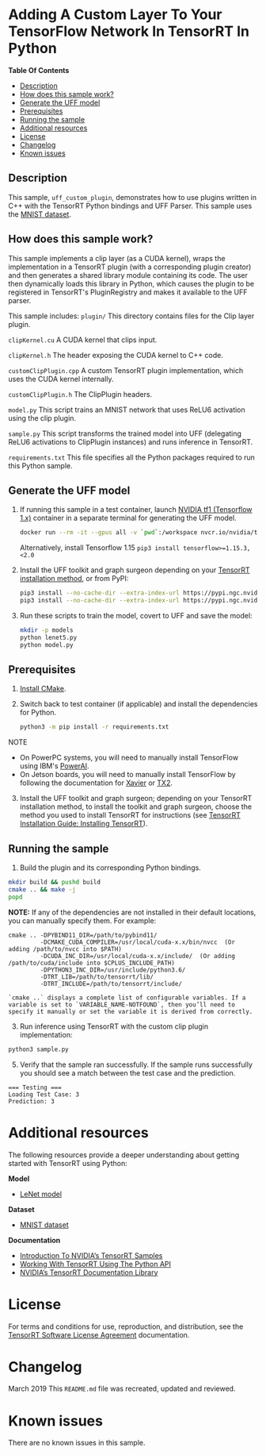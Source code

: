 # Adding A Custom Layer To Your TensorFlow Network In TensorRT In Python

**Table Of Contents**
- [Description](#description)
- [How does this sample work?](#how-does-this-sample-work)
- [Generate the UFF model](#generate-the-uff-model)
- [Prerequisites](#prerequisites)
- [Running the sample](#running-the-sample)
- [Additional resources](#additional-resources)
- [License](#license)
- [Changelog](#changelog)
- [Known issues](#known-issues)

## Description

This sample, `uff_custom_plugin`, demonstrates how to use plugins written in C++ with the TensorRT Python bindings and UFF Parser. This sample uses the [MNIST dataset](http://yann.lecun.com/exdb/mnist/).

## How does this sample work?

This sample implements a clip layer (as a CUDA kernel), wraps the implementation in a TensorRT plugin (with a corresponding plugin creator) and then generates a shared library module containing its code. The user then dynamically loads this library in Python, which causes the plugin to be registered in TensorRT's PluginRegistry and makes it available to the UFF parser.

This sample includes:
`plugin/`
This directory contains files for the Clip layer plugin.

`clipKernel.cu`
A CUDA kernel that clips input.

`clipKernel.h`
The header exposing the CUDA kernel to C++ code.

`customClipPlugin.cpp`
A custom TensorRT plugin implementation, which uses the CUDA kernel internally.

`customClipPlugin.h`
The ClipPlugin headers.

`model.py`
This script trains an MNIST network that uses ReLU6 activation using the clip plugin.

`sample.py`
This script transforms the trained model into UFF (delegating ReLU6 activations to ClipPlugin instances) and runs inference in TensorRT.

`requirements.txt`
This file specifies all the Python packages required to run this Python sample.

## Generate the UFF model

1. If running this sample in a test container, launch [NVIDIA tf1 (Tensorflow 1.x)](https://docs.nvidia.com/deeplearning/frameworks/tensorflow-release-notes/running.html#running) container in a separate terminal for generating the UFF model.
    ```bash
    docker run --rm -it --gpus all -v `pwd`:/workspace nvcr.io/nvidia/tensorflow:20.12-tf1-py3 /bin/bash
    ```

    Alternatively, install Tensorflow 1.15
    `pip3 install tensorflow>=1.15.3,<2.0`

2. Install the UFF toolkit and graph surgeon depending on your [TensorRT installation method](https://docs.nvidia.com/deeplearning/sdk/tensorrt-install-guide/index.html#installing), or from PyPI:
    ```bash
    pip3 install --no-cache-dir --extra-index-url https://pypi.ngc.nvidia.com uff
    pip3 install --no-cache-dir --extra-index-url https://pypi.ngc.nvidia.com graphsurgeon
    ```

3. Run these scripts to train the model, covert to UFF and save the model:
    ```bash
    mkdir -p models
    python lenet5.py
    python model.py
    ```

## Prerequisites

1. [Install CMake](https://cmake.org/download/).

2. Switch back to test container (if applicable) and install the dependencies for Python.
   ```bash
   python3 -m pip install -r requirements.txt
   ```

  NOTE
  - On PowerPC systems, you will need to manually install TensorFlow using IBM's [PowerAI](https://www.ibm.com/support/knowledgecenter/SS5SF7_1.6.0/navigation/pai_install.htm).
  - On Jetson boards, you will need to manually install TensorFlow by following the documentation for [Xavier](https://docs.nvidia.com/deeplearning/dgx/install-tf-xavier/index.html) or [TX2](https://docs.nvidia.com/deeplearning/dgx/install-tf-jetsontx2/index.html).

3. Install the UFF toolkit and graph surgeon; depending on your TensorRT installation method, to install the toolkit and graph surgeon, choose the method you used to install TensorRT for instructions (see [TensorRT Installation Guide: Installing TensorRT](https://docs.nvidia.com/deeplearning/sdk/tensorrt-install-guide/index.html#installing)).

## Running the sample

1.  Build the plugin and its corresponding Python bindings.
   ```bash
   mkdir build && pushd build
   cmake .. && make -j
   popd
   ```

  **NOTE:** If any of the dependencies are not installed in their default locations, you can manually specify them. For example:
   ```
   cmake .. -DPYBIND11_DIR=/path/to/pybind11/
            -DCMAKE_CUDA_COMPILER=/usr/local/cuda-x.x/bin/nvcc  (Or adding /path/to/nvcc into $PATH)
            -DCUDA_INC_DIR=/usr/local/cuda-x.x/include/  (Or adding /path/to/cuda/include into $CPLUS_INCLUDE_PATH)
            -DPYTHON3_INC_DIR=/usr/include/python3.6/
            -DTRT_LIB=/path/to/tensorrt/lib/
            -DTRT_INCLUDE=/path/to/tensorrt/include/
   ```

	`cmake ..` displays a complete list of configurable variables. If a variable is set to `VARIABLE_NAME-NOTFOUND`, then you’ll need to specify it manually or set the variable it is derived from correctly.

3.  Run inference using TensorRT with the custom clip plugin implementation:
   ```bash
   python3 sample.py
   ```

5.  Verify that the sample ran successfully. If the sample runs successfully you should see a match between the test case and the prediction.
   ```
   === Testing ===
   Loading Test Case: 3
   Prediction: 3
   ```

# Additional resources

The following resources provide a deeper understanding about getting started with TensorRT using Python:

**Model**
- [LeNet model](http://yann.lecun.com/exdb/lenet/)

**Dataset**
- [MNIST dataset](http://yann.lecun.com/exdb/mnist/)

**Documentation**
- [Introduction To NVIDIA’s TensorRT Samples](https://docs.nvidia.com/deeplearning/sdk/tensorrt-sample-support-guide/index.html#samples)
- [Working With TensorRT Using The Python API](https://docs.nvidia.com/deeplearning/sdk/tensorrt-developer-guide/index.html#python_topics)
- [NVIDIA’s TensorRT Documentation Library](https://docs.nvidia.com/deeplearning/sdk/tensorrt-archived/index.html)

# License

For terms and conditions for use, reproduction, and distribution, see the [TensorRT Software License Agreement](https://docs.nvidia.com/deeplearning/sdk/tensorrt-sla/index.html) documentation.

# Changelog

March 2019
This `README.md` file was recreated, updated and reviewed.

# Known issues

There are no known issues in this sample.
